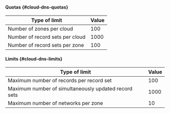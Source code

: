 #### Quotas {#cloud-dns-quotas}

| Type of limit | Value |
| ----- | ----- |
| Number of zones per cloud | 100 |
| Number of record sets per cloud | 1000 |
| Number of record sets per zone | 100 |

#### Limits {#cloud-dns-limits}

| Type of limit | Value |
| ----- | ----- |
| Maximum number of records per record set | 100 |
| Maximum number of simultaneously updated record sets | 1000 |
| Maximum number of networks per zone | 10 |
